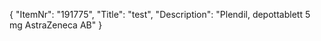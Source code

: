 {
  "ItemNr": "191775",
  "Title": "test",
  "Description": "Plendil, depottablett 5 mg AstraZeneca AB"
}
